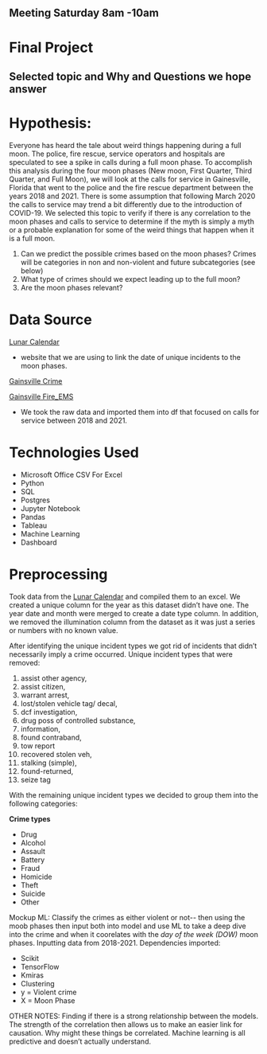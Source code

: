 ## Meeting Saturday 8am -10am 


# Final Project
## Selected topic and Why and Questions we hope answer

# Hypothesis: 


Everyone has heard the tale about weird things happening during a full moon. The police, fire rescue, service operators and hospitals are speculated to see a spike in calls during a full moon phase. To accomplish this analysis during the four moon phases (New moon, First Quarter, Third Quarter, and Full Moon), we will look at the calls for service in Gainesville, Florida that went to the police and the fire rescue department between the years 2018 and 2021. There is some assumption that following March 2020 the calls to service may trend a bit differently due to the introduction of COVID-19. We selected this topic to verify if there is any correlation to the moon phases and calls to service to determine if the myth is simply a myth or a probable explanation for some of the weird things that happen when it is a full moon.

1.	Can we predict the possible crimes based on the moon phases? Crimes will be categories in non and non-violent and future subcategories (see below)
2.	What type of crimes should we expect leading up to the full moon? 
3.	Are the moon phases relevant? 


# Data Source
[Lunar Calendar](timeanddate.com)
- website that we are using to link the date of unique incidents to the moon phases.

[Gainsville Crime](Gainesville_Crime.zip)

[Gainsville Fire_EMS](Gainesville_Fire_EMS.zip)
-  We took the raw data and imported them into df that focused on calls for service between 2018 and 2021.

# Technologies Used 
- Microsoft Office CSV For Excel
- Python
- SQL
- Postgres
- Jupyter Notebook
- Pandas
- Tableau
- Machine Learning
- Dashboard

# Preprocessing
Took data from the [Lunar Calendar](timeanddate.com) and compiled them to an excel. We created a unique column for the year as this dataset didn’t have one. The year date and month were merged to create a date type column.  In addition, we removed the illumination column from the dataset as it was just a series or numbers with no known value.

After identifying the unique incident types we  got rid of incidents that didn’t necessarily imply a crime occurred. 
Unique incident types that were removed: 
1. assist other agency, 
2. assist citizen,
3. warrant arrest,
4. lost/stolen vehicle tag/ decal,
5. dcf investigation,
6.  drug poss of controlled substance, 
7.  information,
8. found contraband, 
9.  tow report 
10.  recovered stolen veh, 
11. stalking (simple),
12. found-returned,
13. seize tag

With the remaining unique incident types we decided to group them into the following categories: 

**Crime types** 
- Drug 
- Alcohol
- Assault
- Battery
- Fraud
- Homicide
- Theft
- Suicide
- Other

Mockup ML: Classify the crimes as either violent or not-- then using the moob phases then input both into model and use ML to take a deep dive into the crime and when it coorelates with the _day of the week (DOW)_ moon phases. Inputting data from 2018-2021. Dependencies imported: 
  - Scikit 
  - TensorFlow
  - Kmiras
  - Clustering
  - y = Violent crime
  - X = Moon Phase 

OTHER NOTES: 
Finding if there is a strong relationship between the models.  The strength of the correlation then allows us to make an easier link for causation. Why might these things be correlated.  Machine learning is all predictive and doesn’t actually understand. 




